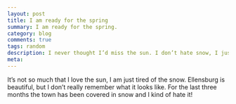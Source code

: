 ```yaml
---
layout: post
title: I am ready for the spring
summary: I am ready for the spring.
category: blog
comments: true
tags: random
description: I never thought I’d miss the sun. I don’t hate snow, I just want the sun.
meta:
---
```


It’s not so much that I love the sun, I am just tired of the snow. Ellensburg is beautiful, but I don’t really remember what it looks like. For the last three months the town has been covered in snow and I kind of hate it!
